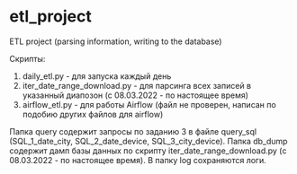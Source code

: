 # etl_project
ETL project (parsing information, writing to the database)

Скрипты:
1. daily_etl.py - для запуска каждый день
2. iter_date_range_download.py - для парсинга всех записей в указанный диапозон (с 08.03.2022 - по настоящее время)
3. airflow_etl.py - для работы Airflow (файл не проверен, написан по подобию других файлов для airflow)

Папка query содержит запросы по заданию 3 в файле query_sql (SQL_1_date_city, SQL_2_date_device, SQL_3_city_device).
Папка db_dump содержит дамп базы данных по скрипту iter_date_range_download.py (с 08.03.2022 - по настоящее время).
В папку log сохраняются логи.

